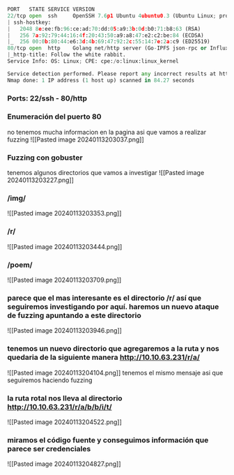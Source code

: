 ```python
PORT   STATE SERVICE VERSION
22/tcp open  ssh     OpenSSH 7.6p1 Ubuntu 4ubuntu0.3 (Ubuntu Linux; protocol 2.0)
| ssh-hostkey: 
|   2048 8e:ee:fb:96:ce:ad:70:dd:05:a9:3b:0d:b0:71:b8:63 (RSA)
|   256 7a:92:79:44:16:4f:20:43:50:a9:a8:47:e2:c2:be:84 (ECDSA)
|_  256 00:0b:80:44:e6:3d:4b:69:47:92:2c:55:14:7e:2a:c9 (ED25519)
80/tcp open  http    Golang net/http server (Go-IPFS json-rpc or InfluxDB API)
|_http-title: Follow the white rabbit.
Service Info: OS: Linux; CPE: cpe:/o:linux:linux_kernel

Service detection performed. Please report any incorrect results at https://nmap.org/submit/ .
Nmap done: 1 IP address (1 host up) scanned in 84.27 seconds
```

### Ports: 22/ssh - 80/http

### Enumeración del puerto 80
no tenemos mucha informacion en la pagina asi que vamos a realizar fuzzing
![[Pasted image 20240113203037.png]]

### Fuzzing con gobuster
tenemos algunos directorios que vamos a investigar 
![[Pasted image 20240113203227.png]]

### /img/
![[Pasted image 20240113203353.png]]

### /r/
![[Pasted image 20240113203444.png]]

### /poem/
![[Pasted image 20240113203709.png]]

### parece que el mas interesante es el directorio /r/ así que seguiremos investigando por aquí. haremos un nuevo ataque de fuzzing apuntando a este directorio
![[Pasted image 20240113203946.png]]

### tenemos un nuevo directorio que agregaremos a la ruta y nos quedaria de la siguiente manera http://10.10.63.231/r/a/
![[Pasted image 20240113204104.png]]
tenemos el mismo mensaje asi que seguiremos haciendo fuzzing

### la ruta rotal nos lleva al directorio http://10.10.63.231/r/a/b/b/i/t/
![[Pasted image 20240113204522.png]]

### miramos el código fuente y conseguimos información que parece ser credenciales
![[Pasted image 20240113204827.png]]

